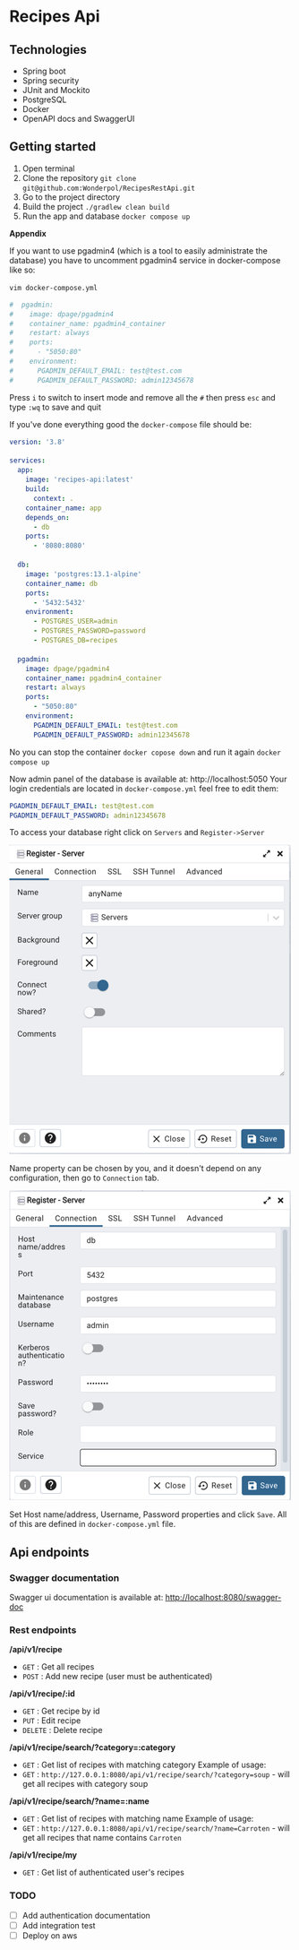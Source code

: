# Recipes Api

## Technologies
- Spring boot 
- Spring security
- JUnit and Mockito
- PostgreSQL
- Docker
- OpenAPI docs and SwaggerUI

## Getting started
1. Open terminal
2. Clone the repository `git clone git@github.com:Wonderpol/RecipesRestApi.git`
3. Go to the project directory
4. Build the project `./gradlew clean build`
5. Run the app and database `docker compose up`

**Appendix**

If you want to use pgadmin4 (which is a tool to easily administrate the database) 
you have to uncomment pgadmin4 service in docker-compose like so:

`vim docker-compose.yml`

```yaml
#  pgadmin:
#    image: dpage/pgadmin4
#    container_name: pgadmin4_container
#    restart: always
#    ports:
#      - "5050:80"
#    environment:
#      PGADMIN_DEFAULT_EMAIL: test@test.com
#      PGADMIN_DEFAULT_PASSWORD: admin12345678
```

Press `i` to switch to insert mode and remove all the `#` 
then press `esc` and type `:wq` to save and quit

If you've done everything good the `docker-compose` file should be:

```yaml
version: '3.8'

services:
  app:
    image: 'recipes-api:latest'
    build:
      context: .
    container_name: app
    depends_on:
      - db
    ports:
      - '8080:8080'

  db:
    image: 'postgres:13.1-alpine'
    container_name: db
    ports:
      - '5432:5432'
    environment:
      - POSTGRES_USER=admin
      - POSTGRES_PASSWORD=password
      - POSTGRES_DB=recipes

  pgadmin:
    image: dpage/pgadmin4
    container_name: pgadmin4_container
    restart: always
    ports:
      - "5050:80"
    environment:
      PGADMIN_DEFAULT_EMAIL: test@test.com
      PGADMIN_DEFAULT_PASSWORD: admin12345678
```

No you can stop the container `docker copose down` and run it again `docker compose up`

Now admin panel of the database is available at: http://localhost:5050
Your login credentials are located in `docker-compose.yml` feel free to edit them: 
```yaml
PGADMIN_DEFAULT_EMAIL: test@test.com
PGADMIN_DEFAULT_PASSWORD: admin12345678
```

To access your database right click on `Servers` and  `Register->Server` 

![img.png](img.png)

Name property can be chosen by you, and it doesn't depend on any configuration, then go to `Connection` tab.

![img_1.png](img_1.png)

Set Host name/address, Username, Password properties and click `Save`.
All of this are defined in `docker-compose.yml` file.

## Api endpoints

### Swagger documentation 
Swagger ui documentation is available at: <http://localhost:8080/swagger-doc>

### Rest endpoints

**/api/v1/recipe**
- `GET` : Get all recipes
- `POST` : Add new recipe (user must be authenticated)

**/api/v1/recipe/:id**
- `GET` : Get recipe by id
- `PUT` : Edit recipe
- `DELETE` : Delete recipe

**/api/v1/recipe/search/?category=:category**
- `GET` : Get list of recipes with matching category
Example of usage:
 - `GET` : `http://127.0.0.1:8080/api/v1/recipe/search/?category=soup` - will get all recipes with category soup

**/api/v1/recipe/search/?name=:name**
- `GET` : Get list of recipes with matching name
Example of usage:
- `GET` : `http://127.0.0.1:8080/api/v1/recipe/search/?name=Carroten` - will get all recipes that name contains `Carroten`

**/api/v1/recipe/my**
- `GET` : Get list of authenticated user's recipes

### TODO
- [ ] Add authentication documentation
- [ ] Add integration test
- [ ] Deploy on aws